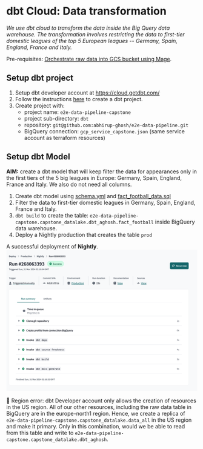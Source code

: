 # dbt Cloud: Data transformation 

*We use dbt cloud to transform the data inside the Big Query data warehouse. The transformation involves restricting the data to first-tier domestic leagues of the top 5 European leagues -- Germany, Spain, England, France and Italy.*

Pre-requisites: [Orchestrate raw data into GCS bucket using Mage](../mage-orchestrator/README.md).

## Setup dbt project

1. Setup dbt developer account at https://cloud.getdbt.com/
2. Follow the instructions [here](https://github.com/DataTalksClub/data-engineering-zoomcamp/blob/main/04-analytics-engineering/dbt_cloud_setup.md) to create a dbt project.
3. Create project with:
    * project name: `e2e-data-pipeline-capstone`
    * project sub-directory: `dbt`
    * repository: `git@github.com:abhirup-ghosh/e2e-data-pipeline.git`
    * BigQuery connection: `gcp_service_capstone.json` (same service account as terraform resources)

## Setup dbt Model

**AIM:** create a dbt model that will keep filter the data for appearances only in the first tiers of the 5 big leagues in Europe: Germany, Spain, England, France and Italy. We also do not need all columns.

1. Create dbt model using [schema.yml](./models/staging/schema.yml) and [fact_football_data.sql](./models/staging/fact_football_data.sql)
2. Filter the data to first-tier domestic leagues in Germany, Spain, England, France and Italy.
3. `dbt build` to create the table: `e2e-data-pipeline-capstone.capstone_datalake.dbt_aghosh.fact_football` inside BigQuery data warehouse.
4. Deploy a Nightly production that creates the table `prod`

A successful deployment of **Nightly**.
![alt text](<nightly_deployment.png>)

🚨 Region error: dbt Developer account only allows the creation of resources in the US region. All of our other resources, including the raw data table in BigQuery are in the europe-north1 region. Hence, we create a replica of `e2e-data-pipeline-capstone.capstone_datalake.data_all` in the US region and make it primary. Only in this combination, would we be able to read from this table and write to `e2e-data-pipeline-capstone.capstone_datalake.dbt_aghosh`.